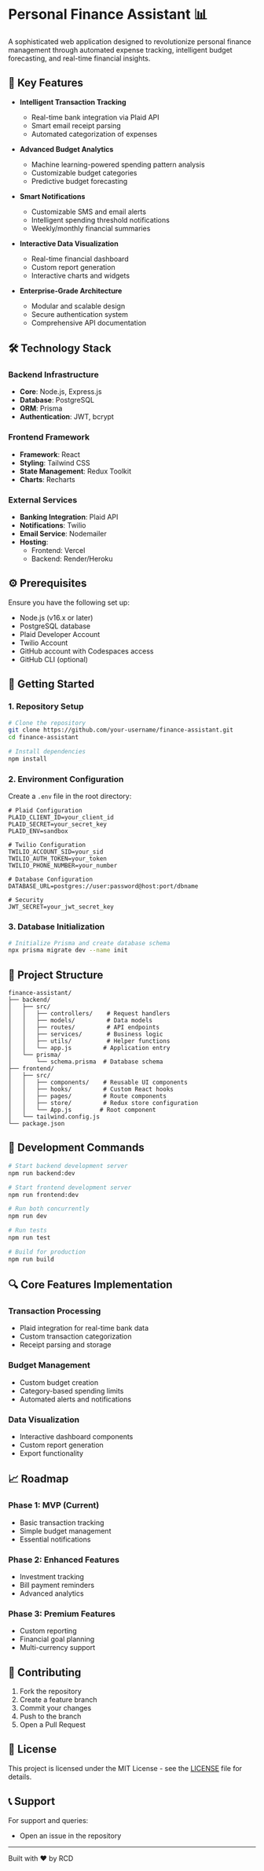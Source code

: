 # Personal Finance Assistant 📊

A sophisticated web application designed to revolutionize personal finance management through automated expense tracking, intelligent budget forecasting, and real-time financial insights.

## 🌟 Key Features

- **Intelligent Transaction Tracking**
  - Real-time bank integration via Plaid API
  - Smart email receipt parsing
  - Automated categorization of expenses

- **Advanced Budget Analytics**
  - Machine learning-powered spending pattern analysis
  - Customizable budget categories
  - Predictive budget forecasting

- **Smart Notifications**
  - Customizable SMS and email alerts
  - Intelligent spending threshold notifications
  - Weekly/monthly financial summaries

- **Interactive Data Visualization**
  - Real-time financial dashboard
  - Custom report generation
  - Interactive charts and widgets

- **Enterprise-Grade Architecture**
  - Modular and scalable design
  - Secure authentication system
  - Comprehensive API documentation

## 🛠️ Technology Stack

### Backend Infrastructure
- **Core**: Node.js, Express.js
- **Database**: PostgreSQL
- **ORM**: Prisma
- **Authentication**: JWT, bcrypt

### Frontend Framework
- **Framework**: React
- **Styling**: Tailwind CSS
- **State Management**: Redux Toolkit
- **Charts**: Recharts

### External Services
- **Banking Integration**: Plaid API
- **Notifications**: Twilio
- **Email Service**: Nodemailer
- **Hosting**: 
  - Frontend: Vercel
  - Backend: Render/Heroku

## ⚙️ Prerequisites

Ensure you have the following set up:

- Node.js (v16.x or later)
- PostgreSQL database
- Plaid Developer Account
- Twilio Account
- GitHub account with Codespaces access
- GitHub CLI (optional)

## 🚀 Getting Started

### 1. Repository Setup
```bash
# Clone the repository
git clone https://github.com/your-username/finance-assistant.git
cd finance-assistant

# Install dependencies
npm install
```

### 2. Environment Configuration
Create a `.env` file in the root directory:

```env
# Plaid Configuration
PLAID_CLIENT_ID=your_client_id
PLAID_SECRET=your_secret_key
PLAID_ENV=sandbox

# Twilio Configuration
TWILIO_ACCOUNT_SID=your_sid
TWILIO_AUTH_TOKEN=your_token
TWILIO_PHONE_NUMBER=your_number

# Database Configuration
DATABASE_URL=postgres://user:password@host:port/dbname

# Security
JWT_SECRET=your_jwt_secret_key
```

### 3. Database Initialization
```bash
# Initialize Prisma and create database schema
npx prisma migrate dev --name init
```

## 📁 Project Structure

```
finance-assistant/
├── backend/
│   ├── src/
│   │   ├── controllers/    # Request handlers
│   │   ├── models/         # Data models
│   │   ├── routes/         # API endpoints
│   │   ├── services/       # Business logic
│   │   ├── utils/          # Helper functions
│   │   └── app.js         # Application entry
│   └── prisma/
│       └── schema.prisma  # Database schema
├── frontend/
│   ├── src/
│   │   ├── components/    # Reusable UI components
│   │   ├── hooks/         # Custom React hooks
│   │   ├── pages/         # Route components
│   │   ├── store/         # Redux store configuration
│   │   └── App.js        # Root component
│   └── tailwind.config.js
└── package.json
```

## 🔧 Development Commands

```bash
# Start backend development server
npm run backend:dev

# Start frontend development server
npm run frontend:dev

# Run both concurrently
npm run dev

# Run tests
npm run test

# Build for production
npm run build
```

## 🔍 Core Features Implementation

### Transaction Processing
- Plaid integration for real-time bank data
- Custom transaction categorization
- Receipt parsing and storage

### Budget Management
- Custom budget creation
- Category-based spending limits
- Automated alerts and notifications

### Data Visualization
- Interactive dashboard components
- Custom report generation
- Export functionality

## 📈 Roadmap

### Phase 1: MVP (Current)
- Basic transaction tracking
- Simple budget management
- Essential notifications

### Phase 2: Enhanced Features
- Investment tracking
- Bill payment reminders
- Advanced analytics

### Phase 3: Premium Features
- Custom reporting
- Financial goal planning
- Multi-currency support

## 🤝 Contributing

1. Fork the repository
2. Create a feature branch
3. Commit your changes
4. Push to the branch
5. Open a Pull Request

## 📄 License

This project is licensed under the MIT License - see the [LICENSE](LICENSE) file for details.

## 📞 Support

For support and queries:
- Open an issue in the repository

---

Built with ❤️ by RCD
